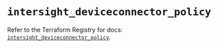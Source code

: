 # `intersight_deviceconnector_policy`

Refer to the Terraform Registry for docs: [`intersight_deviceconnector_policy`](https://registry.terraform.io/providers/ciscodevnet/intersight/1.0.71/docs/resources/deviceconnector_policy).

